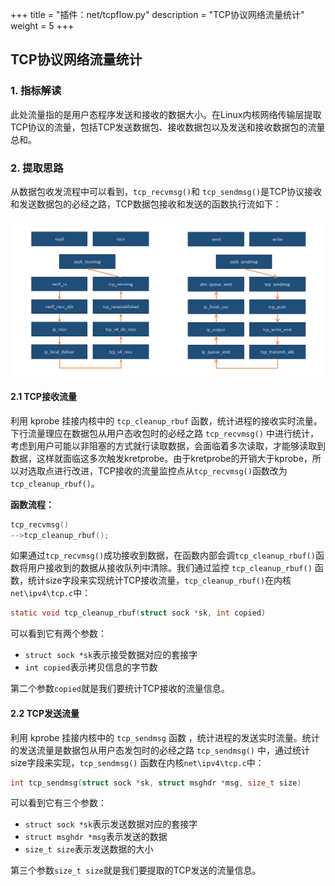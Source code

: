 +++
title = "插件：net/tcpflow.py"
description = "TCP协议网络流量统计"
weight = 5
+++

## TCP协议网络流量统计

### 1. 指标解读 

此处流量指的是用户态程序发送和接收的数据大小。在Linux内核网络传输层提取TCP协议的流量，包括TCP发送数据包、接收数据包以及发送和接收数据包的流量总和。

### 2. 提取思路

从数据包收发流程中可以看到，`tcp_recvmsg()`和 `tcp_sendmsg()`是TCP协议接收和发送数据包的必经之路，TCP数据包接收和发送的函数执行流如下：

![](images/1.png)

#### 2.1 TCP接收流量
利用 kprobe 挂接内核中的 `tcp_cleanup_rbuf` 函数，统计进程的接收实时流量。下行流量理应在数据包从用户态收包时的必经之路 `tcp_recvmsg()` 中进行统计，考虑到用户可能以非阻塞的方式就行读取数据，会面临着多次读取，才能够读取到数据，这样就面临这多次触发kretprobe。由于kretprobe的开销大于kprobe，所以对选取点进行改进，TCP接收的流量监控点从`tcp_recvmsg()`函数改为`tcp_cleanup_rbuf()`。

**函数流程：**

```c
tcp_recvmsg()
-->tcp_cleanup_rbuf();
```

如果通过`tcp_recvmsg()`成功接收到数据，在函数内部会调`tcp_cleanup_rbuf()`函数将用户接收到的数据从接收队列中清除。我们通过监控 `tcp_cleanup_rbuf()` 函数，统计size字段来实现统计TCP接收流量，`tcp_cleanup_rbuf()`在内核`net\ipv4\tcp.c`中：

```c
static void tcp_cleanup_rbuf(struct sock *sk, int copied)
```

可以看到它有两个参数：

- `struct sock *sk`表示接受数据对应的套接字
- `int copied`表示拷贝信息的字节数

第二个参数`copied`就是我们要统计TCP接收的流量信息。

#### 2.2 TCP发送流量
利用 kprobe 挂接内核中的 `tcp_sendmsg` 函数 ，统计进程的发送实时流量。统计的发送流量是数据包从用户态发包时的必经之路 `tcp_sendmsg()` 中，通过统计size字段来实现，`tcp_sendmsg()` 函数在内核`net\ipv4\tcp.c`中：

```c
int tcp_sendmsg(struct sock *sk, struct msghdr *msg, size_t size)
```

可以看到它有三个参数：

- `struct sock *sk`表示发送数据对应的套接字
- `struct msghdr *msg`表示发送的数据
- `size_t size`表示发送数据的大小

第三个参数`size_t size`就是我们要提取的TCP发送的流量信息。